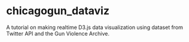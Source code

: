 # chicagogun_dataviz
A tutorial on making realtime D3.js data visualization using dataset from Twitter API and the Gun Violence Archive.
